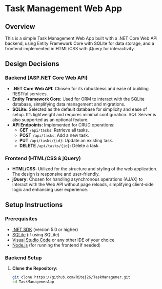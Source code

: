 # Task Management Web App

## Overview

This is a simple Task Management Web App built with a .NET Core Web API backend, using Entity Framework Core with SQLite for data storage, and a frontend implemented in HTML/CSS with jQuery for interactivity.

## Design Decisions

### Backend (ASP.NET Core Web API)

- **.NET Core Web API:** Chosen for its robustness and ease of building RESTful services.
- **Entity Framework Core:** Used for ORM to interact with the SQLite database, simplifying data management and migrations.
- **SQLite:** Selected as the default database for simplicity and ease of setup. It’s lightweight and requires minimal configuration. SQL Server is also supported as an optional feature.
- **API Endpoints:** Implemented for CRUD operations:
  - **GET** `/api/tasks`: Retrieve all tasks.
  - **POST** `/api/tasks`: Add a new task.
  - **PUT** `/api/tasks/{id}`: Update an existing task.
  - **DELETE** `/api/tasks/{id}`: Delete a task.

### Frontend (HTML/CSS & jQuery)

- **HTML/CSS:** Utilized for the structure and styling of the web application. The design is responsive and user-friendly.
- **jQuery:** Chosen for handling asynchronous operations (AJAX) to interact with the Web API without page reloads, simplifying client-side logic and enhancing user experience.

## Setup Instructions

### Prerequisites

- [.NET SDK](https://dotnet.microsoft.com/download) (version 5.0 or higher)
- [SQLite](https://www.sqlite.org/download.html) (if using SQLite)
- [Visual Studio Code](https://code.visualstudio.com/) or any other IDE of your choice
- [Node.js](https://nodejs.org/) (for running the frontend if needed)

### Backend Setup

1. **Clone the Repository:**
   ```bash
   git clone https://github.com/Ritej26/TaskManagemer.git
   cd TaskManagemerApp
